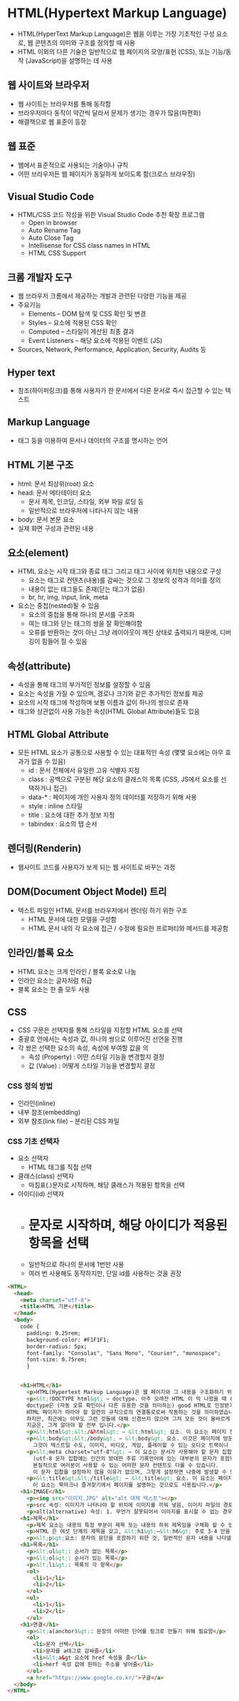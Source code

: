 # HTML(Hypertext Markup Language)
- HTML(HyperText Markup Language)은 웹을 이루는 가장 기초적인 구성 요소로, 웹 콘텐츠의 의미와 구조를 정의할 때 사용
- HTML 이외의 다른 기술은 일반적으로 웹 페이지의 모양/표현 (CSS), 또는 기능/동작 (JavaScript)을 설명하는 데 사용

## 웹 사이트와 브라우저
- 웹 사이트는 브라우저를 통해 동작함
- 브라우저마다 동작이 약간씩 달라서 문제가 생기는 경우가 많음(파편화)
- 해결책으로 웹 표준이 등장

## 웹 표준
- 웹에서 표준적으로 사용되는 기술이나 규칙
- 어떤 브라우저든 웹 페이지가 동일하게 보이도록 함(크로스 브라우징)

## Visual Studio Code
- HTML/CSS 코드 작성을 위한 Visual Studio Code 추천 확장 프로그램
  - Open in browser
  - Auto Rename Tag
  - Auto Close Tag
  - Intellisense for CSS class names in HTML
  - HTML CSS Support

## 크롬 개발자 도구
- 웹 브라우저 크롬에서 제공하는 개발과 관련된 다양한 기능을 제공
- 주요기능
  - Elements – DOM 탐색 및 CSS 확인 및 변경
  - Styles – 요소에 적용된 CSS 확인
  - Computed – 스타일이 계산된 최종 결과
  - Event Listeners – 해당 요소에 적용된 이벤트 (JS)
- Sources, Network, Performance, Application, Security, Audits 등

## Hyper text
- 참조(하이퍼링크)를 통해 사용자가 한 문서에서 다른 문서로 즉시 접근할 수 있는 텍스트

## Markup Language
- 태그 둥을 이용하여 문서나 데이터의 구조를 명시하는 언어

## HTML 기본 구조
- html: 문서 최상위(root) 요소
- head: 문서 메타테이터 요소
  - 문서 제목, 인코딩, 스타일, 외부 파일 로딩 등
  - 일반적으로 브라우저에 나타나지 않는 내용
- body: 문서 본문 요소
- 실제 화면 구성과 관련된 내용
  
## 요소(element)
- HTML 요소는 시작 태그와 종료 태그 그리고 태그 사이에 위치한 내용으로 구성
  - 요소는 태그로 컨텐츠(내용)를 감싸는 것으로 그 정보의 성격과 의미를 정의
  - 내용이 없는 태그들도 존재(닫는 태그가 없음)
  - br, hr, img, input, link, meta
- 요소는 중첩(nested)될 수 있음
  - 요소의 중첩을 통해 하나의 문서를 구조화
  - 여는 태그와 닫는 태그의 쌍을 잘 확인해야함
  - 오류를 반환하는 것이 아닌 그냥 레이아웃이 깨진 상태로 출력되기 때문에, 디버깅이 힘들어 질 수 있음

## 속성(attribute)
- 속성을 통해 태그의 부가적인 정보를 설정할 수 있음
- 요소는 속성을 가질 수 있으며, 경로나 크기와 같은 추가적인 정보를 제공
- 요소의 시작 태그에 작성하며 보통 이름과 값이 하나의 쌍으로 존재
- 태그와 상관없이 사용 가능한 속성(HTML Global Attribute)들도 있음


## HTML Global Attribute
- 모든 HTML 요소가 공통으로 사용할 수 있는 대표적인 속성 (몇몇 요소에는 아무 효과가 없을 수 있음)
  - id : 문서 전체에서 유일한 고유 식별자 지정
  - class : 공백으로 구분된 해당 요소의 클래스의 목록 (CSS, JS에서 요소를 선택하거나 접근)
  - data-* : 페이지에 개인 사용자 정의 데이터를 저장하기 위해 사용
  - style : inline 스타일
  - title : 요소에 대한 추가 정보 지정
  - tabindex : 요소의 탭 순서

## 렌더링(Renderin)
- 웹사이트 코드를 사용자가 보게 되는 웹 사이트로 바꾸는 과정

## DOM(Document Object Model) 트리
- 텍스트 파일인 HTML 문서를 브라우저에서 렌더링 하기 위한 구조
  - HTML 문서에 대한 모델을 구성함
  - HTML 문서 내의 각 요소에 접근 / 수정에 필요한 프로퍼티와 메서드를 제공함

## 인라인/블록 요소
- HTML 요소는 크게 인라인 / 블록 요소로 나눔
- 인라인 요소는 글자처럼 취급
- 블록 요소는 한 줄 모두 사용

## CSS
- CSS 구문은 선택자를 통해 스타일을 지정할 HTML 요소를 선택
- 중괄호 안에서는 속성과 값, 하나의 쌍으로 이루어진 선언을 진행
- 각 쌍은 선택한 요소의 속성, 속성에 부여할 값을 의
  - 속성 (Property) : 어떤 스타일 기능을 변경할지 결정
  - 값 (Value) : 어떻게 스타일 기능을 변경할지 결정

### CSS 정의 방법
- 인라인(inline)
- 내부 참조(embedding)
- 외부 참조(link file) – 분리된 CSS 파일

### CSS 기초 선택자
- 요소 선택자
  - HTML 태그를 직접 선택
- 클래스(class) 선택자
  - 마침표(.)문자로 시작하며, 해당 클래스가 적용된 항목을 선택
- 아이디(id) 선택자
  - # 문자로 시작하며, 해당 아이디가 적용된 항목을 선택
  - 일반적으로 하나의 문서에 1번만 사용
  - 여러 번 사용해도 동작하지만, 단일 id를 사용하는 것을 권장

```html
<HTML>
  <head>
    <meta charset="utf-8">
    <title>HTML 기본</title>
  </head>
  <body>
    code {
      padding: 0.25rem;
      background-color: #F1F1F1;
      border-radius: 5px;
      font-family: "Consolas", "Sans Mono", "Courier", "monospace";
      font-size: 0.75rem;
      }


    <h1>HTML</h1>
      <p>HTML(Hypertext Markup Language)은 웹 페이지와 그 내용을 구조화하기 위해 사용하는 코드</p>
      <p>&lt;!DOCTYPE html&gt; — doctype. 아주 오래전 HTML 이 막 나왔을 때 (1991년 2월쯤),
      doctype은 (자동 오류 확인이나 다른 유용한 것을 의미하는) good HTML로 인정받기 위해
      HTML 페이지가 따라야 할 일련의 규칙으로의 연결통로로써 작동하는 것을 의미하였습니다.
      하지만, 최근에는 아무도 그런 것들에 대해 신경쓰지 않으며 그저 모든 것이 올바르게 동작하게 하기 위해 포함되어야 할 역사적인 유물일 뿐입니다.
      지금은, 그게 알아야 할 전부 입니다.</p>
      <p>&lt;html&gt;&lt;/&html&gt; — &lt;html&gt; 요소. 이 요소는 페이지 전체의 컨텐츠를 감싸며, 루트(root) 요소라고도 합니다.</p>
      <p>&lt;body&gt;&lt;/body&gt; — &lt;body&gt; 요소. 이것은 페이지에 방문한 모든 웹 사용자들에게 보여주길 원하는 모든 컨텐트를 담고 있으며,
        그것이 텍스트일 수도, 이미지, 비디오, 게임, 플레이할 수 있는 오디오 트랙이나 다른 무엇이든 될 수 있습니다</p>
      <p>&lt;meta charset="utf-8"&gt; — 이 요소는 문서가 사용해야 할 문자 집합을 utf-8으로 설정합니다
        (utf-8 문자 집합에는 인간의 방대한 주류 기록언어에 있는 대부분의 문자가 포함되어 있습니다).
        본질적으로 여러분이 사용할 수 있는 어떠한 문자 컨텐트도 다룰 수 있습니다.
        이 문자 집합을 설정하지 않을 이유가 없으며, 그렇게 설정하면 나중에 발생할 수 있는 일부 문제를 피할 수 있습니다.</p>
      <p>&lt;title&gt;&lt;/title&gt; — &lt;title&gt; 요소. 이 요소는 페이지의 제목을 설정하는 것으로 페이지가 로드되는 브라우저의 탭에 이 제목이 표시됩니다.
        이 요소는 북마크나 즐겨찾기에서 페이지를 설명하는 것으로도 사용됩니다.</p>
    <h1>IMAGE</h1>
      <p><img src="이미지.JPG" alt="alt 대체 텍스트"></p>
      <p>src 속성: 이미지가 나타나야 할 위치에 이미지를 끼워 넣음, 이미지 파일의 경로를 포함</p>
      <p>alt(alternative) 속성: 1. 무언가 잘못되어서 이미지를 표시할 수 없는 경우 2. 시각 장애자인 경우 alt 텍스트(대체 텍스트)를 읽어주는 스크린 리더라는 도구를 자주 사용</p>
    <h1>제목</h1>
      <p>제목 요소는 내용의 특정 부분이 제목 또는 내용의 하위 제목임을 구체화 할 수 있게 해줌</p>
      <p>HTML 은 여섯 단계의 제목을 갖고, &lt;h1&gt;–&lt;h6&gt; 주로 3-4 만을 주로 사용함</p>
      <p>&lt;p&gt;요소: 문자의 문단을 포함하기 위한 것, 일반적인 문자 내용을 나타낼 때 많이 사용함</p>
    <h1>목록</h1>
      <p>&lt;ul&gt;: 순서가 없는 목록</p>
      <p>&lt;ol&gt;: 순서가 있는 목록</p>
      <p>&lt;li&gt;: 목록의 각 항목</p>
      <ol>
        <li>1</li>
        <li>2</li>
      </ol>
      <ul>
        <li>1</li>
        <li>2</li>
      </ul>
    <h1>연결</h1>
      <p>&lt;a(anchor)&gt;: 문장의 어떠한 단어를 링크로 만들기 위해 필요함</p>
      <ol>
        <li>문자 선택</li>
        <li>문자를 a태그로 감싸줌</li>
        <li>&lt;a&gt 요소에 href 속성을 줌</li>
        <li>herf 속성 값에 원하는 주소를 넣어줌</li>
      </ol>
      <a href="https://www.google.co.kr/">구글</a>
  </body>
</HTML>
```